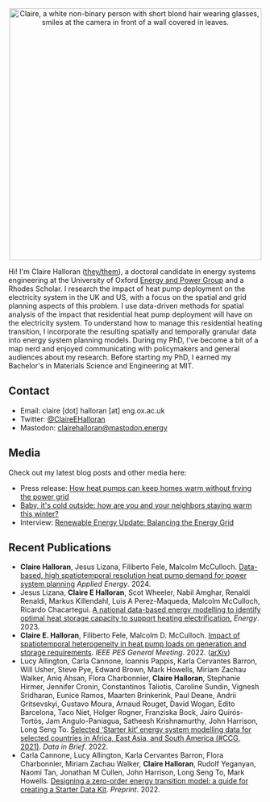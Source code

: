 <meta property="og:image" content="/assets/Claire-formal-2021.jpg" />

<center>
<img src="/assets/Claire-formal-2021.jpg" alt="Claire, a white non-binary person with short blond hair wearing glasses, smiles at the camera in front of a wall covered in leaves." width="500"/>
</center>

Hi! I'm Claire Halloran ([they/them](https://www.mypronouns.org/they-them)), a doctoral candidate in energy systems engineering at the University of Oxford [Energy and Power Group](https://epg.eng.ox.ac.uk/) and a Rhodes Scholar. I research the impact of heat pump deployment on the electricity system in the UK and US, with a focus on the spatial and grid planning aspects of this problem. I use data-driven methods for spatial analysis of the impact that residential heat pump deployment will have on the electricity system. To understand how to manage this residential heating transition, I incorporate the resulting spatially and temporally granular data into energy system planning models. During my PhD, I've become a bit of a map nerd and enjoyed communicating with policymakers and general audiences about my research. Before starting my PhD, I earned my Bachelor's in Materials Science and Engineering at MIT.

## Contact
- Email: claire [dot] halloran [at] eng.ox.ac.uk
- Twitter: [@ClaireEHalloran](https://twitter.com/ClaireEHalloran)
- Mastodon: [clairehalloran@mastodon.energy](https://mastodon.energy/@clairehalloran)

## Media
Check out my latest blog posts and other media here:
- Press release: [How heat pumps can keep homes warm without frying the power grid](https://eng.ox.ac.uk/news/how-heat-pumps-can-keep-homes-warm-without-frying-the-power-grid/)
- [Baby, it's cold outside: how are you and your neighbors staying warm this winter?](/us-state-heating.md)
- Interview: [Renewable Energy Update: Balancing the Energy Grid](https://2ser.com/renewable-energy-update-balancing-the-energy-grid/)


## Recent Publications
- **Claire Halloran**, Jesus Lizana, Filiberto Fele, Malcolm McCulloch. [Data-based, high spatiotemporal resolution heat pump demand for power system planning](https://doi.org/10.1016/j.apenergy.2023.122331) *Applied Energy*. 2024.
- Jesus Lizana, **Claire E Halloran**, Scot Wheeler, Nabil Amghar, Renaldi Renaldi, Markus Killendahl, Luis A Perez-Maqueda, Malcolm McCulloch, Ricardo Chacartegui. [A national data-based energy modelling to identify optimal heat storage capacity to support heating electrification.](https://doi.org/10.1016/j.energy.2022.125298) *Energy*. 2023.
- **Claire E. Halloran**, Filiberto Fele, Malcolm D. McCulloch. [Impact of spatiotemporal heterogeneity in heat pump loads on generation and storage requirements](https://doi.org/10.1109/PESGM48719.2022.9916794). *IEEE PES General Meeting*. 2022. ([arXiv](https://arxiv.org/abs/2204.00353))
- Lucy Allington, Carla Cannone, Ioannis Pappis, Karla Cervantes Barron, Will Usher, Steve Pye, Edward Brown, Mark Howells, Miriam Zachau Walker, Aniq Ahsan, Flora Charbonnier, **Claire Halloran**, Stephanie Hirmer, Jennifer Cronin, Constantinos Taliotis, Caroline Sundin, Vignesh Sridharan, Eunice Ramos, Maarten Brinkerink, Paul Deane, Andrii Gritsevskyi, Gustavo Moura, Arnaud Rouget, David Wogan, Edito Barcelona, Taco Niet, Holger Rogner, Franziska Bock, Jairo Quirós-Tortós, Jam Angulo-Paniagua, Satheesh Krishnamurthy, John Harrison, Long Seng To. [Selected ‘Starter kit’ energy system modelling data for selected countries in Africa, East Asia, and South America (#CCG, 2021)](https://doi.org/10.1016/j.dib.2022.108021). *Data in Brief*. 2022.
- Carla Cannone, Lucy Allington, Karla Cervantes Barron, Flora Charbonnier, Miriam Zachau Walker, **Claire Halloran**, Rudolf Yeganyan, Naomi Tan, Jonathan M Cullen, John Harrison, Long Seng To, Mark Howells. [Designing a zero-order energy transition model: a guide for creating a Starter Data Kit](https://assets.researchsquare.com/files/rs-1403613/v2/a7e51564-c245-4258-aff9-43c9ea8e798c.pdf?c=1646775834). *Preprint*. 2022.

